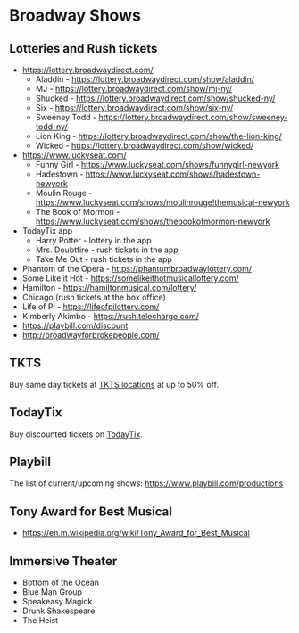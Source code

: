 # Broadway Shows

## Lotteries and Rush tickets

- https://lottery.broadwaydirect.com/
    - Aladdin - https://lottery.broadwaydirect.com/show/aladdin/
    - MJ - https://lottery.broadwaydirect.com/show/mj-ny/
    - Shucked - https://lottery.broadwaydirect.com/show/shucked-ny/
    - Six - https://lottery.broadwaydirect.com/show/six-ny/
    - Sweeney Todd - https://lottery.broadwaydirect.com/show/sweeney-todd-ny/
    - Lion King - https://lottery.broadwaydirect.com/show/the-lion-king/
    - Wicked - https://lottery.broadwaydirect.com/show/wicked/
- https://www.luckyseat.com/
    - Funny Girl - https://www.luckyseat.com/shows/funnygirl-newyork
    - Hadestown - https://www.luckyseat.com/shows/hadestown-newyork
    - Moulin Rouge - https://www.luckyseat.com/shows/moulinrouge!themusical-newyork
    - The Book of Mormon - https://www.luckyseat.com/shows/thebookofmormon-newyork
- TodayTix app
    - Harry Potter - lottery in the app
    - Mrs. Doubtfire - rush tickets in the app
    - Take Me Out - rush tickets in the app
- Phantom of the Opera - https://phantombroadwaylottery.com/
- Some Like it Hot - https://somelikeithotmusicallottery.com/
- Hamilton - https://hamiltonmusical.com/lottery/
- Chicago (rush tickets at the box office)
- Life of Pi - https://lifeofpilottery.com/
- Kimberly Akimbo - https://rush.telecharge.com/
- https://playbill.com/discount
- http://broadwayforbrokepeople.com/

## TKTS

Buy same day tickets at [TKTS locations](https://www.tdf.org/nyc/7/tkts-ticket-booths) at up to 50% off.

## TodayTix

Buy discounted tickets on [TodayTix](https://www.todaytix.com/nyc/category/all-shows).

## Playbill

The list of current/upcoming shows: https://www.playbill.com/productions

## Tony Award for Best Musical

- https://en.m.wikipedia.org/wiki/Tony_Award_for_Best_Musical

## Immersive Theater
- Bottom of the Ocean
- Blue Man Group
- Speakeasy Magick
- Drunk Shakespeare
- The Heist
